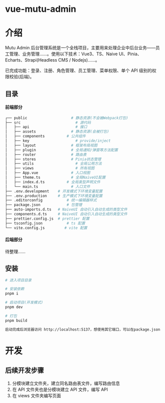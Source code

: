 # vue-mutu-admin

# 介绍

Mutu Admin 后台管理系统是一个全栈项目，主要用来处理企业中后台业务——员工管理、业务管理……。使用以下技术：Vue3、TS、Naive UI、Pinia、Echarts、Strapi(Headless CMS / Nodejs)……。

已完成功能：登录、注册、角色管理、员工管理、菜单权限、单个 API 级别的权限校验(后端)。

## 目录

#### 前端部分

```sh
┌── public				      # 静态资源(不会被Webpack打包)
├── src					        # 源代码
│	├── api				        # 接口
│	├── assets			      # 静态资源(会被打包)
│	├── components		    # 公共组件
│	├── key				        # provide/inject
│	├── layout			      # 框架布局视图
│	├── plugin			      # 全局通知/弹窗等方法配置
│	├── router			      # 路由表
│	├── stores			      # Pinia状态管理
│	├── utils			        # 全局公用方法
│	├── views			        # 所有视图
│	├── App.vue			      # 入口视图
│	├── theme.ts		      # 全局NaiveUI配置
│	├── index.d.ts		    # 全局类型声明文件
│	└── main.ts			      # 入口文件
├── .env.development    # 开发模式下环境变量配置
├── .env.production     # 生产模式下环境变量配置
├── .editorconfig		    # 统一编辑器样式
├── package.json		    # 包管理
├── auto-imports.d.ts   # NaiveUI 自动引入自动生成的类型文件
├── components.d.ts     # NaiveUI 自动引入自动生成的类型文件
├── prettier.config.js	# prettier 配置
├── tsconfig.json		    # ts 配置
└── vite.config.js		   # vite 配置
```

#### 后端部分

待整理……

## 安装

```sh
# 进入项目目录

# 安装依赖
pnpm i

# 启动项目(开发模式)
pnpm dev

# 打包
pnpm build

启动完成后浏览器访问 http://localhost:5137，想使用其它端口，可以在package.json里修改。
```

# 开发

## 后续开发步骤

1. 分模块建立文件夹，建立同名路由表文件，编写路由信息
2. 在 API 文件夹也是分模块建立 API 文件，编写 API
3. 在 views 文件夹编写页面
